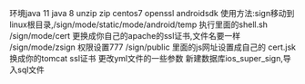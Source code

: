 环境java 11 java 8 unzip zip centos7 openssl androidsdk 
使用方法:sign移动到linux根目录,/sign/mode/static/mode/android/temp 
执行里面的shell.sh
/sign/mode/cert 更换成你自己的apache的ssl证书,文件名要一样
/sign/mode/zsign 权限设置777
/sign/public 里面的js网址设置成自己的
cert.jsk换成你的tomcat ssl证书
更改yml文件的一些参数
新建数据库ios_super_sign,导入sql文件
